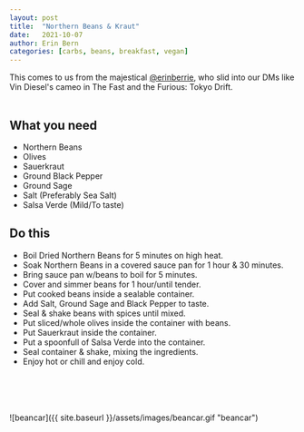 ```yaml
---
layout: post
title:  "Northern Beans & Kraut"
date:   2021-10-07
author: Erin Bern
categories: [carbs, beans, breakfast, vegan]
---
```

This comes to us from the majestical [@erinberrie](https://twitter.com/erinberrie), who slid into our DMs like Vin Diesel's cameo in The Fast and the Furious: Tokyo Drift. <br/>
<br/>
## What you need
* Northern Beans
* Olives
* Sauerkraut
* Ground Black Pepper
* Ground Sage
* Salt (Preferably Sea Salt)
* Salsa Verde (Mild/To taste)

## Do this
* Boil Dried Northern Beans for 5 minutes on high heat.
* Soak Northern Beans in a covered sauce pan for 1 hour & 30 minutes.
* Bring sauce pan w/beans to boil for 5 minutes.
* Cover and simmer beans for 1 hour/until tender.
* Put cooked beans inside a sealable container.
* Add Salt, Ground Sage and Black Pepper to taste.
* Seal & shake beans with spices until mixed.
* Put sliced/whole olives inside the container with beans.
* Put Sauerkraut inside the container.
* Put a spoonfull of Salsa Verde into the container.
* Seal container & shake, mixing the ingredients.
* Enjoy hot or chill and enjoy cold.
<br/>
<br/>
<br/>
<br/>
![beancar]({{ site.baseurl }}/assets/images/beancar.gif "beancar")
